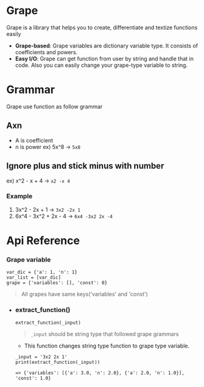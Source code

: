 # Grape
Grape is a library that helps you to create, differentiate and textize functions easily
+ **Grape-based**: Grape variables are dictionary variable type. It consists of coefficients and powers.
+ **Easy I/O**: Grape can get function from user by string and handle that in code. Also you can easily change your grape-type variable to string.
 
# Grammar
Grape use function as follow grammar
## Axn
+ A is coefficient
+ n is power
ex) 5x^8 -> <code>5x8</code>

## Ignore plus and stick minus with number
ex) x^2 - x + 4 -> <code>x2 -x 4</code>

### Example
1. 3x^2 - 2x + 1 ->
<code>3x2 -2x 1</code>
2. 6x^4 - 3x^2 + 2x - 4 ->
<code>6x4 -3x2 2x -4</code>
    
# Api Reference
### Grape variable
    var_dic = {'a': 1, 'n': 1}
    var_list = [var_dic]  
    grape = {'variables': [], 'const': 0}
> All grapes have same keys('variables' and 'const')

+ ### extract_function()
      extract_function(_input)
  > `_input` should be string type that followed grape grammars
  + This function changes string type function to grape type variable.<br>
  ```{.python}
  _input = '3x2 2x 1'
  print(extract_function(_input))
  
  => {'variables': [{'a': 3.0, 'n': 2.0}, {'a': 2.0, 'n': 1.0}], 'const': 1.0}
  ```
